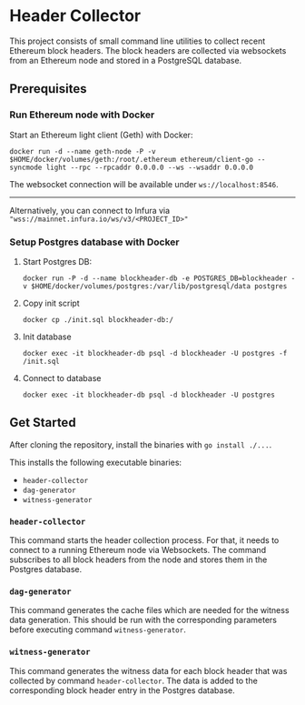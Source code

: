 # Header Collector
This project consists of small command line utilities to collect recent Ethereum block headers.
The block headers are collected via websockets from an Ethereum node and stored in a PostgreSQL database.

## Prerequisites
### Run Ethereum node with Docker
Start an Ethereum light client (Geth) with Docker:
```
docker run -d --name geth-node -P -v $HOME/docker/volumes/geth:/root/.ethereum ethereum/client-go --syncmode light --rpc --rpcaddr 0.0.0.0 --ws --wsaddr 0.0.0.0
``` 

The websocket connection will be available under `ws://localhost:8546`.

---
Alternatively, you can connect to Infura via `"wss://mainnet.infura.io/ws/v3/<PROJECT_ID>"`

### Setup Postgres database with Docker
1. Start Postgres DB: 
    ```
    docker run -P -d --name blockheader-db -e POSTGRES_DB=blockheader -v $HOME/docker/volumes/postgres:/var/lib/postgresql/data postgres
    ```
2. Copy init script
    ```
    docker cp ./init.sql blockheader-db:/
    ```
3. Init database
    ```
   docker exec -it blockheader-db psql -d blockheader -U postgres -f /init.sql
    ```
4. Connect to database
    ```
   docker exec -it blockheader-db psql -d blockheader -U postgres
    ```

## Get Started
After cloning the repository, install the binaries with
```go install ./...```.

This installs the following executable binaries:
* `header-collector`
* `dag-generator`
* `witness-generator`

### `header-collector`
This command starts the header collection process. 
For that, it needs to connect to a running Ethereum node via Websockets. 
The command subscribes to all block headers from the node and stores them in the Postgres database.

### `dag-generator`
This command generates the cache files which are needed for the witness data generation. 
This should be run with the corresponding parameters before executing command `witness-generator`.

### `witness-generator`
This command generates the witness data for each block header that was collected by command `header-collector`.
The data is added to the corresponding block header entry in the Postgres database. 
